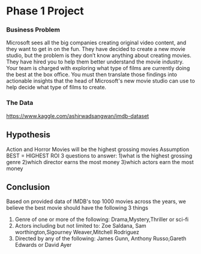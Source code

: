 # Phase 1 Project 

### Business Problem

Microsoft sees all the big companies creating original video content, and they want to get in on the fun. They have decided to create a new movie studio, but the problem is they don’t know anything about creating movies. They have hired you to help them better understand the movie industry.
Your team is charged with exploring what type of films are currently doing the best at the box office. You must then translate those findings into actionable insights that the head of Microsoft's new movie studio can use to help decide what type of films to create.

### The Data

https://www.kaggle.com/ashirwadsangwan/imdb-dataset

## Hypothesis 
Action and Horror Movies will be the highest grossing movies
Assumption BEST = HIGHEST ROI
3 questions to answer:
1)what is the highest grossing genre
2)which director earns the most money
3)which actors earn the most money

## Conclusion

 Based on provided data of IMDB's top 1000 movies across the years, we believe the best movie should have the following 3 things
1) Genre of one or more of the following: Drama,Mystery,Thriller or sci-fi
2) Actors including but not limited to: Zoe Saldana, Sam worthington,Sigourney Weaver,Mitchell Rodriguez
3) Directed by any of the following: James Gunn, Anthony Russo,Gareth Edwards or David Ayer

